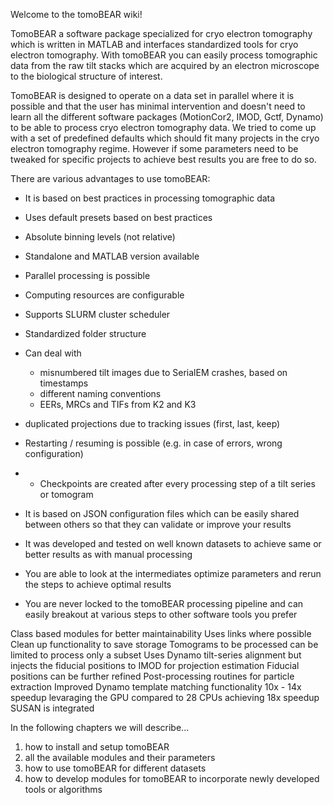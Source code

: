 Welcome to the tomoBEAR wiki!

TomoBEAR a software package specialized for cryo electron tomography which is written in MATLAB and interfaces standardized tools for cryo electron tomography. With tomoBEAR you can easily process tomographic data from the raw tilt stacks which are acquired by an electron microscope to the biological structure of interest.

TomoBEAR is designed to operate on a data set in parallel where it is possible and that the user has minimal intervention and doesn't need to learn all the different software packages (MotionCor2, IMOD, Gctf, Dynamo) to be able to process cryo electron tomography data. We tried to come up with a set of predefined defaults which should fit many projects in the cryo electron tomography regime. However if some parameters need to be tweaked for specific projects to achieve best results you are free to do so.

There are various advantages to use tomoBEAR:
* It is based on best practices in processing tomographic data
* Uses default presets based on best practices
* Absolute binning levels (not relative)

* Standalone and MATLAB version available
* Parallel processing is possible
* Computing resources are configurable
* Supports SLURM cluster scheduler
* Standardized folder structure
* Can deal with
  * misnumbered tilt images due to SerialEM crashes, based on timestamps
  * different naming conventions
  * EERs, MRCs and TIFs from K2 and K3
 * duplicated projections due to tracking issues (first, last, keep)
* Restarting / resuming is possible (e.g. in case of errors, wrong configuration)
* * Checkpoints are created after every processing step of a tilt series or tomogram
* It is based on JSON configuration files which can be easily shared between others so that they can validate or improve your results
* It was developed and tested on well known datasets to achieve same or better results as with manual processing
* You are able to look at the intermediates optimize parameters and rerun the steps to achieve optimal results
* You are never locked to the tomoBEAR processing pipeline and can easily breakout at various steps to other software tools you prefer


Class based modules for better maintainability
Uses links where possible
Clean up functionality to save storage
Tomograms to be processed can be limited to process only a subset
Uses Dynamo tilt-series alignment but injects the fiducial positions to IMOD for projection estimation
Fiducial positions can be further refined
Post-processing routines for particle extraction
Improved Dynamo template matching functionality
10x - 14x speedup levaraging the GPU compared to 28 CPUs achieving 18x speedup
SUSAN is integrated


In the following chapters we will describe...

1. how to install and setup tomoBEAR
2. all the available modules and their parameters
3. how to use tomoBEAR for different datasets
4. how to develop modules for tomoBEAR to incorporate newly developed tools or algorithms